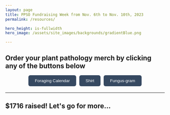 ```yaml
---
layout: page
title: PPSO Fundraising Week from Nov. 6th to Nov. 10th, 2023
permalink: /resources/

hero_height: is-fullwidth
hero_image: /assets/site_images/backgrounds/gradientBlue.png

---  
```

  
## Order your plant pathology merch by clicking any of the buttons below    
  
<style>
  .merch-buttons button {
    display: inline-block;
    padding: 10px 20px;
    text-align: center;
    text-decoration: none;
    color: #ffffff;
    background-color: #364961;
    border: none; /* Add this line if you don't want any border */
    border-radius: 6px;
    outline: none;
    cursor: pointer; /* Changes the cursor to a pointer on hover */
    transition: background-color 0.3s ease; /* Optional: Adds a transition effect when hovering */
  }
  
  .merch-buttons button:hover {
    background-color: #155d74; /* Darkens the button color on hover - this is optional */
  }
</style>

<div class="merch-buttons" style="display: flex; justify-content: center; gap: 10px; margin-bottom: 20px;">
  <button onclick="window.location.href='https://docs.google.com/forms/d/e/1FAIpQLSfoiKeYmDkKxTuPwu0XDt5OK17u7qnK4-gtNv5eCV68BI9gjg/viewform';">Foraging Calendar</button>
  <button onclick="window.location.href='https://docs.google.com/forms/d/e/1FAIpQLSfUghL6ec4zYHa6pX7-kS0TRlJyhRmL7zBfCUwsSqYbsrC5Dw/viewform';">Shirt</button>
  <button onclick="window.location.href='https://docs.google.com/forms/d/e/1FAIpQLSewIqK7F4t_x0rTqp9BXNlZfPFpbQl5fXxi--uDbiMlDRdD5g/viewform';">Fungus-gram</button>
</div>

---  
  
## $1716 raised! Let's go for more...
  
<div class="thermometer-container">
  <!-- Thermometer SVG and scripts for creating the fundraising thermometer -->
  <svg id="fundraising-thermometer-182" width="400" height="525"></svg>
  <script>
    var fundraising_thermometer_182 = {
      "layout":"1",
      "fill-color":"rgba(231, 97, 81, 1)",
      "goal-amount":"1000",
      "progress-amount":"890",
      "show-goal-amount":"1",
      "show-progress-percentage":"1",
      "show-progress-amount":"1"
    };
  </script>
  <script for="fundraising-thermometer-182" type="text/javascript" src="https://d22knjn4n6hjqd.cloudfront.net/thermometer/embed.js"></script>
</div>

